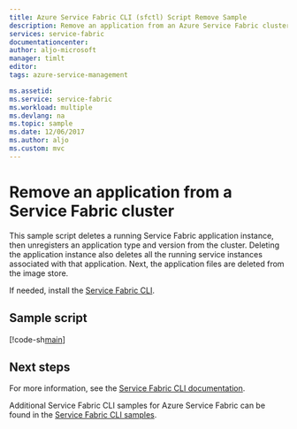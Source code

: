 ```yaml
---
title: Azure Service Fabric CLI (sfctl) Script Remove Sample
description: Remove an application from an Azure Service Fabric cluster using the Azure Service Fabric CLI
services: service-fabric
documentationcenter: 
author: aljo-microsoft
manager: timlt
editor: 
tags: azure-service-management

ms.assetid: 
ms.service: service-fabric
ms.workload: multiple
ms.devlang: na
ms.topic: sample
ms.date: 12/06/2017
ms.author: aljo
ms.custom: mvc
---
```


# Remove an application from a Service Fabric cluster

This sample script deletes a running Service Fabric application instance, then unregisters an application type and version from the cluster.  Deleting the application instance also deletes all the running service instances associated with that application. Next, the application files are deleted from the image store. 

If needed, install the [Service Fabric CLI](../service-fabric-cli.md).

## Sample script

[!code-sh[main](../../../cli_scripts/service-fabric/remove-application/remove-application.sh "Remove an application from a cluster")]

## Next steps

For more information, see the [Service Fabric CLI documentation](../service-fabric-cli.md).

Additional Service Fabric CLI samples for Azure Service Fabric can be found in the [Service Fabric CLI samples](../samples-cli.md).
